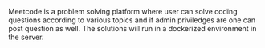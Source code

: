 Meetcode is a problem solving platform where user can solve coding questions according to various topics and if admin priviledges are one can post question as well. The solutions will run in a dockerized environment in the server.
